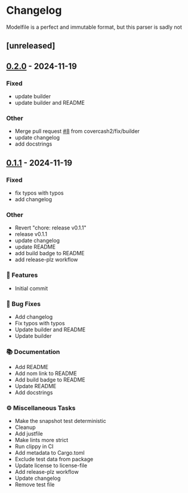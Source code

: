 # Changelog

Modelfile is a perfect and immutable format, but this parser is sadly not

## [unreleased]

## [0.2.0](https://github.com/covercash2/modelfile/compare/v0.1.1...v0.2.0) - 2024-11-19

### Fixed

- update builder
- update builder and README

### Other

- Merge pull request [#8](https://github.com/covercash2/modelfile/pull/8) from covercash2/fix/builder
- update changelog
- add docstrings

## [0.1.1](https://github.com/covercash2/modelfile/compare/v0.1.0...v0.1.1) - 2024-11-19

### Fixed

- fix typos with typos
- add changelog

### Other

- Revert "chore: release v0.1.1"
- release v0.1.1
- update changelog
- update README
- add build badge to README
- add release-plz workflow

### 🚀 Features

- Initial commit

### 🐛 Bug Fixes

- Add changelog
- Fix typos with typos
- Update builder and README
- Update builder

### 📚 Documentation

- Add README
- Add nom link to README
- Add build badge to README
- Update README
- Add docstrings

### ⚙️ Miscellaneous Tasks

- Make the snapshot test deterministic
- Cleanup
- Add justfile
- Make lints more strict
- Run clippy in CI
- Add metadata to Cargo.toml
- Exclude test data from package
- Update license to license-file
- Add release-plz workflow
- Update changelog
- Remove test file

<!-- generated by git-cliff -->
